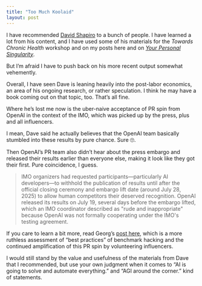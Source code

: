 ```yaml
---
title: "Too Much Koolaid"
layout: post
---
```


I have recommended [David Shapiro](https://www.youtube.com/@DaveShap) to a bunch of people. I have learned a lot from his content, and I have used some of his materials for the _Towards Chronic Health_ workshop and on my posts here and on [_Your Personal Singularity_](https://nicoappel.substack.com/p/getting-more-out-of-ai-lessons-from). 

But I’m afraid I have to push back on his more recent output somewhat vehemently. 

Overall, I have seen Dave is leaning heavily into the post-labor economics, an area of his ongoing research, or rather speculation. I think he may have a book coming out on that topic, too. That’s all fine. 

Where he’s lost me now is the uber-naive acceptance of PR spin from OpenAI in the context of the IMO, which was picked up by the press, plus and all influencers.

I mean, Dave said he actually believes that the OpenAI team basically stumbled into these results by pure chance. Sure 🙄.

Then OpenAI’s PR team also didn’t hear about the press embargo and released their results earlier than everyone else, making it look like they got their first. Pure coincidence, I guess.

> IMO organizers had requested participants—particularly AI developers—to withhold the publication of results until after the official closing ceremony and embargo lift date (around July 28, 2025) to allow human competitors their deserved recognition. OpenAI released its results on July 19, several days before the embargo lifted, which an IMO coordinator described as "rude and inappropriate" because OpenAI was not formally cooperating under the IMO's testing agreement.

If you care to learn a bit more, read Georg’s [post here](https://www.linkedin.com/posts/georgzoeller_a-new-openai-modelachieved-gold-medal-performance-activity-7352694910505922560-GPry?utm_source=share&utm_medium=member_desktop&rcm=ACoAACySjjEB7FrfOMifYJSKvIrL6so8HYyIjp8), which is a more ruthless assessment of “best practices” of benchmark hacking and the continued amplification of this PR spin by volunteering influencers. 

I would still stand by the value and usefulness of the materials from Dave that I recommended, but use your own judgment when it comes to “AI is going to solve and automate everything.” and “AGI around the corner.” kind of statements. 

